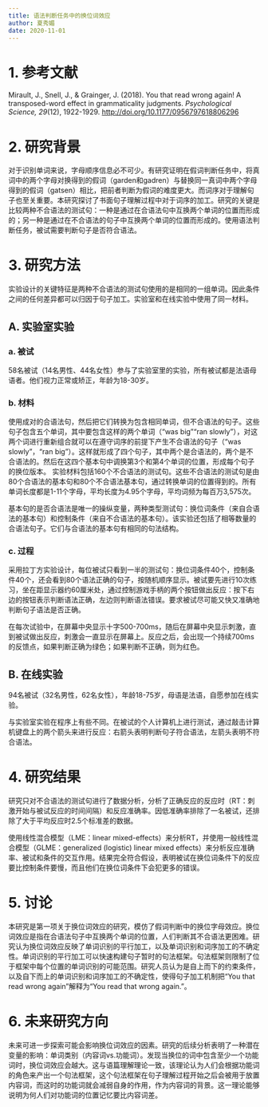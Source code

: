 ```yaml
---
title: 语法判断任务中的换位词效应
author: 夏秀媚
date: 2020-11-01
---
```

# 1. 参考文献
Mirault, J., Snell, J., & Grainger, J. (2018). You that read wrong again! A transposed-word effect in grammaticality judgments. *Psychological Science, 29*(12), 1922-1929. http://doi.org/10.1177/0956797618806296
# 2. 研究背景
对于识别单词来说，字母顺序信息必不可少。有研究证明在假词判断任务中，将真词中的两个字母对换得到的假词（garden和gadren）与替换同一真词中两个字母得到的假词（gatsen）相比，把前者判断为假词的难度更大。而词序对于理解句子也至关重要。本研究探讨了书面句子理解过程中对于词序的加工。研究的关键是比较两种不合语法的测试句：一种是通过在合语法句中互换两个单词的位置而形成的；另一种是通过在不合语法的句子中互换两个单词的位置而形成的。使用语法判断任务，被试需要判断句子是否符合语法。

# 3. 研究方法
实验设计的关键特征是两种不合语法的测试句使用的是相同的一组单词。因此条件之间的任何差异都可以归因于句子加工。实验室和在线实验中使用了同一材料。
## A. 实验室实验
### a. 被试
58名被试（14名男性、44名女性）参与了实验室里的实验，所有被试都是法语母语者。他们视力正常或矫正，年龄为18-30岁。
### b. 材料
使用成对的合语法句，然后把它们转换为包含相同单词，但不合语法的句子。这些句子包含五个单词，其中要包含这样的两个单词（“was big”“ran slowly”），对这两个词进行重新组合就可以在遵守词序的前提下产生不合语法的句子（“was slowly”，“ran big”）。这样就形成了四个句子，其中两个是合语法的，两个是不合语法的。然后在这四个基本句中调换第3个和第4个单词的位置，形成每个句子的换位版本。
实验材料包括160个不合语法的测试句。这些不合语法的测试句是由80个合语法的基本句和80个不合语法基本句，通过转换单词的位置得到的。所有单词长度都是1-11个字母，平均长度为4.95个字母，平均词频为每百万3,575次。

基本句的是否合语法是唯一的操纵变量，两种类型测试句：换位词条件（来自合语法的基本句）和控制条件（来自不合语法的基本句）。该实验还包括了相等数量的合语法句子。它们与合语法的基本句有相同的句法结构。
### c. 过程
采用拉丁方实验设计，每位被试只看到一半的测试句：换位词条件40个，控制条件40个，还会看到80个语法正确的句子，按随机顺序显示。被试要先进行10次练习，坐在距显示器约60厘米处，通过控制游戏手柄的两个按钮做出反应：按下右边的按钮表示判断语法正确，左边则判断语法错误。要求被试尽可能又快又准确地判断句子语法是否正确。

在每次试验中，在屏幕中央显示十字500-700ms，随后在屏幕中央显示刺激，直到被试做出反应，刺激会一直显示在屏幕上。反应之后，会出现一个持续700ms的反馈点，如果判断正确为绿色；如果判断不正确，则为红色。
## B. 在线实验
94名被试（32名男性，62名女性），年龄18-75岁，母语是法语，自愿参加在线实验。 

与实验室实验在程序上有些不同。在被试的个人计算机上进行测试，通过敲击计算机键盘上的两个箭头来进行反应：右箭头表明判断句子符合语法，左箭头表明不符合语法。
# 4. 研究结果
研究只对不合语法的测试句进行了数据分析，分析了正确反应的反应时（RT：刺激开始与被试反应的时间间隔）和反应准确率。因低准确率排除了一名被试，还排除了大于平均反应时2.5个标准差的数据。

使用线性混合模型（LME：linear mixed-effects）来分析RT，并使用一般线性混合模型（GLME：generalized (logistic) linear mixed effects）来分析反应准确率、被试和条件的交互作用。结果完全符合假设，表明被试在换位词条件下的反应要比控制条件要慢，而且他们在换位词条件下会犯更多的错误。
# 5. 讨论
本研究是第一项关于换位词效应的研究，模仿了假词判断中的换位字母效应。换位词效应是指在合语法句子中互换两个单词的位置，人们判断其不合语法更困难。研究认为换位词效应反映了单词识别的平行加工，以及单词识别和词序加工的不确定性。单词识别的平行加工可以快速构建句子暂时的句法框架。句法框架则限制了位于框架中每个位置的单词识别的可能范围。研究人员认为是自上而下的约束条件，以及自下而上的单词识别和词序加工的不确定性，使得句子加工机制把“You that read wrong again”解释为“You read that wrong again.”。
# 6. 未来研究方向
未来可进一步探索可能会影响换位词效应的因素。研究的后续分析表明了一种潜在变量的影响：单词类别（内容词vs.功能词）。发现当换位的词中包含至少一个功能词时，换位词效应会越大。这与语篇理解理论一致，该理论认为人们会根据功能词的角色来产出一个句法框架，这个句法框架在句子理解过程开始之后会被用于放置内容词，而这时的功能词就会减弱自身的作用，作为内容词的背景。这一理论能够说明为何人们对功能词的位置记忆要比内容词差。




